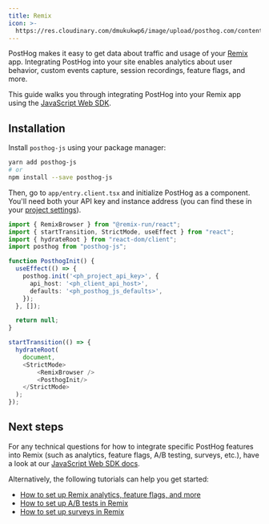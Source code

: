 ```yaml
---
title: Remix
icon: >-
  https://res.cloudinary.com/dmukukwp6/image/upload/posthog.com/contents/docs/integrate/frameworks/remix.svg
---
```


PostHog makes it easy to get data about traffic and usage of your [Remix](https://remix.run/) app. Integrating PostHog into your site enables analytics about user behavior, custom events capture, session recordings, feature flags, and more.

This guide walks you through integrating PostHog into your Remix app using the [JavaScript Web SDK](/docs/libraries/js).

## Installation

Install `posthog-js` using your package manager:

```bash
yarn add posthog-js
# or
npm install --save posthog-js
```

Then, go to `app/entry.client.tsx` and initialize PostHog as a component. You'll need both your API key and instance address (you can find these in your [project settings](https://us.posthog.com/project/settings)).

```ts file=entry.client.tsx
import { RemixBrowser } from "@remix-run/react";
import { startTransition, StrictMode, useEffect } from "react";
import { hydrateRoot } from "react-dom/client";
import posthog from "posthog-js";

function PosthogInit() {
  useEffect(() => {
    posthog.init('<ph_project_api_key>', {
      api_host: '<ph_client_api_host>',
      defaults: '<ph_posthog_js_defaults>',
    });
  }, []);

  return null;
}

startTransition(() => {
  hydrateRoot(
    document,
    <StrictMode>
        <RemixBrowser />
        <PosthogInit/>
    </StrictMode>
  );
});
```

## Next steps

For any technical questions for how to integrate specific PostHog features into Remix (such as analytics, feature flags, A/B testing, surveys, etc.), have a look at our [JavaScript Web SDK docs](/docs/libraries/js/features).

Alternatively, the following tutorials can help you get started:

- [How to set up Remix analytics, feature flags, and more](/tutorials/remix-analytics)
- [How to set up A/B tests in Remix](/tutorials/remix-ab-tests)
- [How to set up surveys in Remix](/tutorials/remix-surveys)
